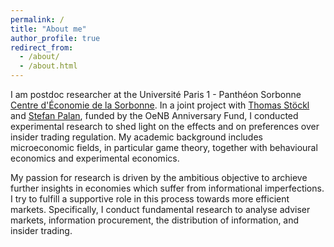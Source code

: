 ```yaml
---
permalink: /
title: "About me"
author_profile: true
redirect_from: 
  - /about/
  - /about.html
---
```


I am postdoc researcher at the Université Paris 1 - Panthéon Sorbonne [Centre d'Économie de la Sorbonne](https://centredeconomiesorbonne.cnrs.fr/). In a joint project with [Thomas Stöckl](https://www.mci.edu/de/faculty/thomas.stoeckl) and [Stefan Palan](https://academic.palan.biz/home), funded by the OeNB Anniversary Fund, I conducted experimental research to shed light on the effects and on preferences over insider trading regulation.
My academic background includes microeconomic fields, in particular game theory, together with behavioural economics and experimental economics.

My passion for research is driven by the ambitious objective to archieve further insights in economies which suffer from informational imperfections.
I try to fulfill a supportive role in this process towards more efficient markets.
Specifically, I conduct fundamental research to analyse adviser markets, information procurement, the distribution of information, and insider trading.


